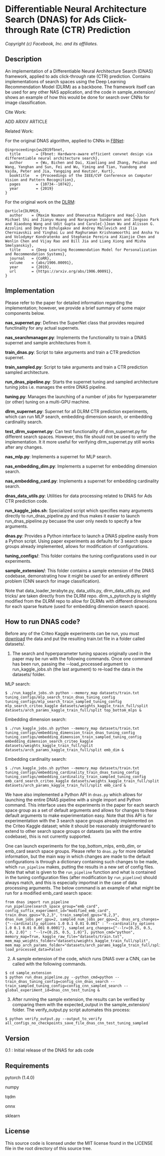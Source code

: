 Differentiable Neural Architecture Search (DNAS) for Ads Click-through Rate (CTR) Prediction
=================================================================================
*Copyright (c) Facebook, Inc. and its affiliates.*

Description
--------------
An implementation of a Differentiable Neural Architecture Search (DNAS) framework, applied
to ads click-through rate (CTR) prediction. Contains implementations of search spaces using
the Deep Learning Recommendation Model (DLRM) as a backbone. The framework itself can be used
for any other NAS application, and the code in sample_extension/ shows an example of how this
would be done for search over CNNs for image classification.

Cite Work:

ADD ARXIV ARTICLE

Related Work:

For the original DNAS algorithm, applied to CNNs in [FBNet](https://openaccess.thecvf.com/content_CVPR_2019/papers/Wu_FBNet_Hardware-Aware_Efficient_ConvNet_Design_via_Differentiable_Neural_Architecture_Search_CVPR_2019_paper.pdf):

```
@inproceedings{wu2019fbnet,
  title       = {Fbnet: Hardware-aware efficient convnet design via differentiable neural architecture search},
  author      = {Wu, Bichen and Dai, Xiaoliang and Zhang, Peizhao and Wang, Yanghan and Sun, Fei and Wu, Yiming and Tian, Yuandong and Vajda, Peter and Jia, Yangqing and Keutzer, Kurt},
  booktitle   = {Proceedings of the IEEE/CVF Conference on Computer Vision and Pattern Recognition},
  pages       = {10734--10742},
  year        = {2019}
}
```

For the original work on the [DLRM](https://arxiv.org/abs/1906.00091):

```
@article{DLRM19,
  author    = {Maxim Naumov and Dheevatsa Mudigere and Hao{-}Jun Michael Shi and Jianyu Huang and Narayanan Sundaraman and Jongsoo Park and Xiaodong Wang and Udit Gupta and Carole{-}Jean Wu and Alisson G. Azzolini and Dmytro Dzhulgakov and Andrey Mallevich and Ilia Cherniavskii and Yinghai Lu and Raghuraman Krishnamoorthi and Ansha Yu and Volodymyr Kondratenko and Stephanie Pereira and Xianjie Chen and Wenlin Chen and Vijay Rao and Bill Jia and Liang Xiong and Misha Smelyanskiy},
  title     = {Deep Learning Recommendation Model for Personalization and Recommendation Systems},
  journal   = {CoRR},
  volume    = {abs/1906.00091},
  year      = {2019},
  url       = {https://arxiv.org/abs/1906.00091},
}
```

Implementation
--------------
Please refer to the paper for detailed information regarding the implementation; however, we provide a brief summary of some major components below.

**nas_supernet.py**: Defines the SuperNet class that provides required functinality for any actual supernets.

**nas_searchmanager.py**: Implements the functionality to train a DNAS supernet and sample architectures from it.

**train_dnas.py**: Script to take arguments and train a CTR prediction supernet.

**train_sampled.py**: Script to take arguments and train a CTR prediction sampled architecture.

**run_dnas_pipeline.py**: Starts the supernet tuning and sampled architecture tuning jobs i.e. manages the entire DNAS pipeline.

**tuning.py**: Manages the launching of a number of jobs for hyperparameter (or other) tuning on a multi-GPU machine.

**dlrm_supernet.py**: Supernet for all DLRM CTR prediction experiments, which can run MLP search, embedding dimension search, or embedding cardinality search.

**test_dlrm_supernet.py**: Can test functionality of dlrm_supernet.py for different search spaces. However, this file should not be used to verify the implementation. It it more useful for verifying dlrm_supernet.py still works after any changes.

**nas_mlp.py**: Implements a supernet for MLP search.

**nas_embedding_dim.py**: Implements a supernet for embedding dimension search.

**nas_embedding_card.py**: Implements a supernet for embedding cardinality search.

**dnas_data_utils.py**: Utilities for data processing related to DNAS for Ads CTR prediction code.

**run_kaggle_jobs.sh**: Specialized script which specifies many arguments directly to run_dnas_pipeline.py and thus makes it easier to launch run_dnas_pipeline.py becuase the user only needs to specify a few arguments.

**dnas.py**: Provides a Python interface to launch a DNAS pipeline easily from a Python script. Using paper experiments as defaults for 3 search space groups already implemented, allows for modification of configurations.

**tuning_configs/**: This folder contains the tuning configurations used in our experiments.

**sample_extension/**: This folder contains a sample extension of the DNAS codebase, demonstrating how it might be used for an entirely different problem (CNN search for image classification).

Note that data_loader_terabyte.py, data_utils.py, dlrm_data_utils.py, and tricks/ are taken directly from the DLRM repo. dlrm_s_pytorch.py is slightly modified from the DLRM repo to allow for DLRMs with different dimensions for each sparse feature (used for embedding dimension search space).

How to run DNAS code?
--------------------
Before any of the Criteo Kaggle experiments can be run, you must [download](http://labs.criteo.com/2014/02/kaggle-display-advertising-challenge-dataset/) the data and put the resulting train.txt file in a folder called datasets/.

1) The search and hyperparameter tuning spaces originally used in the paper may be run with the following commands. Once one command has been run, passing the --load_processed argument to run_kaggle_jobs.sh (the last argument) to re-load the data in the datasets/ folder.

MLP search:
```
$ ./run_kaggle_jobs.sh python --memory_map datasets/train.txt tuning_configs/mlp_search_train_dnas_tuning_config tuning_configs/mlp_search_train_sampled_tuning_config mlp_search_criteo_kaggle datasets/weights_kaggle_train_full/split datasets/arch_params_kaggle_train_full/split top_bottom_mlps &
```

Embedding dimension search:
```
$ ./run_kaggle_jobs.sh python --memory_map datasets/train.txt tuning_configs/embedding_dimension_train_dnas_tuning_config tuning_configs/embedding_dimension_train_sampled_tuning_config embedding_dimension_search_criteo_kaggle datasets/weights_kaggle_train_full/split datasets/arch_params_kaggle_train_full/split emb_dim &
```

Embedding cardinality search:
```
$ ./run_kaggle_jobs.sh python --memory_map datasets/train.txt tuning_configs/embedding_cardinality_train_dnas_tuning_config tuning_configs/embedding_cardinality_train_sampled_tuning_config emb_card_search_criteo_kaggle datasets/weights_kaggle_train_full/split datasets/arch_params_kaggle_train_full/split emb_card &
```

We have also implemented a Python API in ```dnas.py``` which allows for launching the entire DNAS pipeline with a single import and Python command. This interface uses the experiments in the paper for each search space group as a set of default arguments and allows for changes to these default arguments to make experimentation easy. Note that this API is for experimentation with the 3 search space groups already implemented on the Criteo Kaggle dataset; while it should be reasonably straightforward to extend to other search space groups or datasets (as with the entire codebase), this is not currently supported.

One can launch experiments for the top_bottom_mlps, emb_dim, or emb_card search space groups. Please refer to ```dnas.py``` for more detailed information, but the main way in which changes are made to the default configurations is through a dictionary containing such changes to be made, which ```run_pipeline``` makes, putting the results in a new set of config files. Note that what is given to the ```run_pipeline``` function and what is contained in the tuning configuration files (after modification by ```run_pipeline```) should always match, and this is especially importnat in the case of data processing arguments. The below command is an example of what might be run for a modified emb_card search space:

```
from dnas import run_pipeline
run_pipeline(search_space_group="emb_card", config_suffix_experiment_id="modified_emb_card", train_dnas_gpus="0,2,3", train_sampled_gpus="0,2,3", dnas_num_jobs_per_gpu=2, sampled_num_jobs_per_gpu=2, dnas_arg_changes={"--cardinality_options 1.0 0.1 0.01 0.001" : "--cardinality_options 1.0 0.1 0.01 0.001 0.0001"}, sampled_arg_changes={"--lr={0.25, 0.5, 1.0, 2.0}" : "--lr={0.25, 0.5, 1.0}"}, python_cmd="python", memory_map=True, kaggle_raw_file="datasets/train.txt", mem_map_weights_folder="datasets/weights_kaggle_train_full/split", mem_map_arch_params_folder="datasets/arch_params_kaggle_train_full/split", load_processed_data=False)
```

2) A sample extension of the code, which runs DNAS over a CNN, can be called with the following commands.
```
$ cd sample_extension
$ python run_dnas_pipeline.py --python_cmd=python --train_dnas_tuning_config=config_cnn_dnas_search --train_sampled_tuning_config=config_cnn_sampled_search --global_experiment_id=dnas_cnn_test_tuning &
```

3) After running the sample extension, the results can be verified by comparing them with the expected_output in the sample_extension/ folder. The verify_output.py script automates this process:
```
$ python verify_output.py --output_to_verify all_configs_no_checkpoints_save_file_dnas_cnn_test_tuning_sampled
```

Version
-------
0.1 : Initial release of the DNAS for ads code

Requirements
------------
pytorch (1.4.0)

numpy

tqdm

onnx

sklearn

License
-------
This source code is licensed under the MIT license found in the
LICENSE file in the root directory of this source tree.
